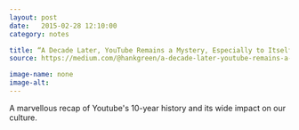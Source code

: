 ```yaml
---
layout: post
date:   2015-02-28 12:10:00
category: notes

title: “A Decade Later, YouTube Remains a Mystery, Especially to Itself”
source: https://medium.com/@hankgreen/a-decade-later-youtube-remains-a-mystery-especially-to-itself-80a1c38feeaf

image-name: none 
image-alt:
---
```


A marvellous recap of Youtube's 10-year history and its wide impact on our culture.

